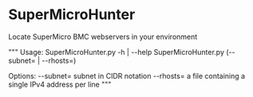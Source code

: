 # SuperMicroHunter
Locate SuperMicro BMC webservers in your environment

"""
Usage:
  SuperMicroHunter.py -h | --help
  SuperMicroHunter.py (--subnet=<subnet> | --rhosts=<rhosts>)
 
Options:
  --subnet=<subnet> subnet in CIDR notation
  --rhosts=<rhosts> a file containing a single IPv4 address per line
"""
